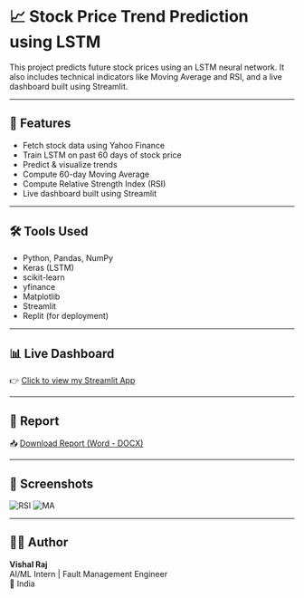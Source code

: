 # 📈 Stock Price Trend Prediction using LSTM

This project predicts future stock prices using an LSTM neural network. It also includes technical indicators like Moving Average and RSI, and a live dashboard built using Streamlit.

---

## 🚀 Features

- Fetch stock data using Yahoo Finance
- Train LSTM on past 60 days of stock price
- Predict & visualize trends
- Compute 60-day Moving Average
- Compute Relative Strength Index (RSI)
- Live dashboard built using Streamlit

---

## 🛠 Tools Used

- Python, Pandas, NumPy
- Keras (LSTM)
- scikit-learn
- yfinance
- Matplotlib
- Streamlit
- Replit (for deployment)

---

## 📊 Live Dashboard

👉 [Click to view my Streamlit App](https://ddea86b5-580a-45c7-954f-24cf0a5d3cb7-00-1luhvlh2qhle9.pike.replit.dev/)

---

## 📄 Report

📥 [Download Report (Word - DOCX)](https://github.com/your-username/your-repo-name/blob/main/Stock_Trend_Prediction_Report_VishalRaj.docx?raw=true)


---

## 📸 Screenshots

![RSI](screenshots/rsi_plot.png)
![MA](screenshots/moving_average.png)

---

## 🙋‍♂️ Author

**Vishal Raj**  
AI/ML Intern | Fault Management Engineer  
📍 India

